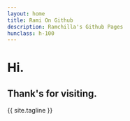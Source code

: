 ```yaml
---
layout: home
title: Rami On Github
description: Ramchilla's Github Pages
hunclass: h-100
---
```

# Hi.
## Thank's for visiting.
{{ site.tagline }}